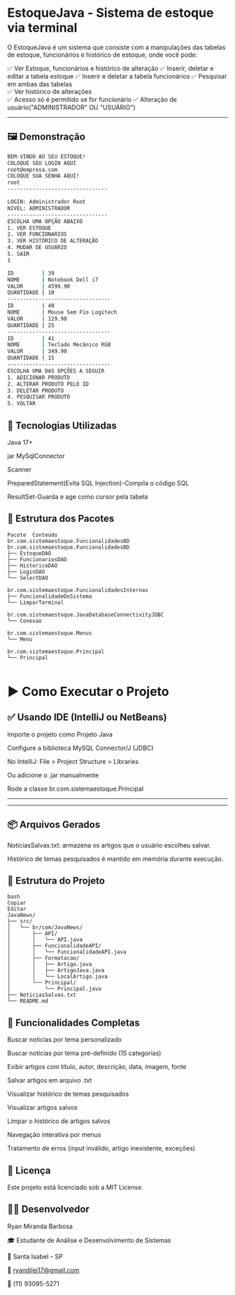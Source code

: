 # EstoqueJava - Sistema de estoque via terminal

 O EstoqueJava é um sistema que consiste com a manipulações das tabelas de estoque, funcionários e histórico de estoque, onde você pode:

✅ Ver Estoque, funcionários e histórico de alteração 
✅ Inserir, deletar e editar a tabela estoque
✅ Inserir e deletar a tabela funcionários
✅ Pesquisar em ambas das tabelas  
✅ Ver histórico de alterações  
✅ Acesso só é permitido se for funcionário
✅ Alteração de usuário("ADMINISTRADOR" OU "USUÁRIO")

---

## 🖼️ Demonstração

```bash
BEM-VINDO AO SEU ESTOQUE!
COLOQUE SEU LOGIN AQUI
root@empresa.com
COLOQUE SUA SENHA AQUI!
root
--------------------------------

LOGIN: Administrador Root
NIVEL: ADMINISTRADOR
--------------------------------
ESCOLHA UMA OPÇÃO ABAIXO
1. VER ESTOQUE
2. VER FUNCIONARIOS
3. VER HISTÓRICO DE ALTERAÇÃO
4. MUDAR DE USUÁRIO
5. SAIR
1

ID         | 39
NOME       | Notebook Dell i7
VALOR      | 4599.90
QUANTIDADE | 10
---------------------------------
ID         | 40
NOME       | Mouse Sem Fio Logitech
VALOR      | 129.90
QUANTIDADE | 25
---------------------------------
ID         | 41
NOME       | Teclado Mecânico RGB
VALOR      | 349.90
QUANTIDADE | 15
---------------------------------
ESCOLHA UMA DAS OPÇÕES A SEGUIR
1. ADICIONAR PRODUTO
2. ALTERAR PRODUTO PELO ID
3. DELETAR PRODUTO
4. PESQUISAR PRODUTO
5. VOLTAR

```
🔧 Tecnologias Utilizadas
---

Java 17+

jar MySqlConnector

Scanner

PreparedStatement(Evita SQL Injection)-Compila o código SQL

ResultSet-Guarda e age como cursor pela tabela

🧩 Estrutura dos Pacotes
---
```
Pacote	Conteúdo
br.com.sistemaestoque.FuncionalidadesBD
br.com.sistemaestoque.FuncionalidadesBD
├── EstoqueDAO
├── FuncionariosDAO
├── HistoricoDAO
├── LoginDAO
└── SelectDAO

br.com.sistemaestoque.FuncionalidadesInternas
├── FuncionalidadeDoSistema
└── LimparTerminal

br.com.sistemaestoque.JavaDatabaseConnectivityJDBC
└── Conexao

br.com.sistemaestoque.Menus
└── Menu

br.com.sistemaestoque.Principal
└── Principal


```
# ▶️ Como Executar o Projeto

✅ Usando IDE (IntelliJ ou NetBeans)
---

Importe o projeto como Projeto Java

Configure a biblioteca MySQL Connector/J (JDBC)

No IntelliJ: File > Project Structure > Libraries

Ou adicione o .jar manualmente

Rode a classe br.com.sistemaestoque.Principal

------------------------------------------------------------------------------------
------------------------------------------------------------------------------------
📦 Arquivos Gerados
---

NoticiasSalvas.txt: armazena os artigos que o usuário escolheu salvar.

Histórico de temas pesquisados é mantido em memória durante execução.

📁 Estrutura do Projeto
---
```
bash
Copiar
Editar
JavaNews/
├── src/
│   └── br/com/JavaNews/
│       ├── API/
│       │   └── API.java
│       ├── FuncionalidadeAPI/
│       │   └── FuncionalidadeAPI.java
│       ├── Formatacao/
│       │   ├── Artigo.java
│       │   ├── ArtigoJava.java
│       │   └── LocalArtigo.java
│       └── Principal/
│           └── Principal.java
├── NoticiasSalvas.txt
└── README.md
```
📌 Funcionalidades Completas
---

 Buscar notícias por tema personalizado

 Buscar notícias por tema pré-definido (15 categorias)

 Exibir artigos com título, autor, descrição, data, imagem, fonte

 Salvar artigos em arquivo .txt

 Visualizar histórico de temas pesquisados

 Visualizar artigos salvos

 Limpar o histórico de artigos salvos

 Navegação interativa por menus

 Tratamento de erros (input inválido, artigo inexistente, exceções)

📄 Licença
---

Este projeto está licenciado sob a MIT License.

👨‍💻 Desenvolvedor
---

Ryan Miranda Barbosa

🎓 Estudante de Análise e Desenvolvimento de Sistemas

📍 Santa Isabel – SP

📧 ryandilei17@gmail.com

📱 (11) 93095-5271
